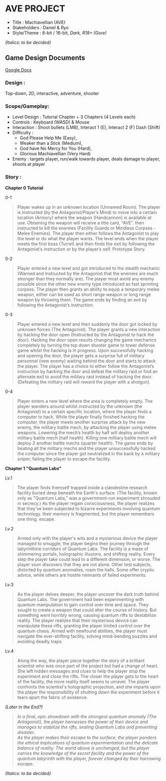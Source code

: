 # AVE PROJECT

- Title			: Machiavellian (AVE)
- Stakeholders 	: Daniel & Ryo
- Style/Theme 	: 8-bit / 16-bit, _Dark, R18+ (Gore)_

_(Italics: to be decided)_

## Game Design Documents
[Google Docs](https://docs.google.com/document/d/1cOAz5LF_Wpfz1croh9qobsoNLxW5MkAvNb-oiV1jSDs/edit?usp=sharing)

### Design 		:
Top-down, 2D, interactive, adventure, shooter

### Scope/Gameplay:
- Level Design 	: Tutorial Chapter + 3 Chapters (4 Levels each)
- Controls 		: Keyboard (WASD) & Mouse
- Interaction	: Shoot bullets (LMB), Interact 1 (E), Interact 2 (F) Dash (Shift)
- Difficulty		:
  - God Please Help Me (Easy),
  - Weaker than a Stick (Medium),
  - God have No Mercy for You (Hard),
  - Glorious Machiavellian (Very Hard)
- Enemy		: targets player, run/walk towards player, deals damage to player, shoots at player

### Story			: 

**Chapter 0 Tutorial**

0-1
> Player wakes up in an unknown location (Unnamed Room). The player is instructed (by the Antagonist/Player’s Mind) to move into a certain location (Armory) where the weapon (Handcannon) is available at use. Obtaining the weapon will receive a title card, “AVE”. then instructed to kill the enemies (Facility Guards or Mindless Corpses - Melee Enemies). The player then either follows the Antagonist to play the level or do what the player wants. The level ends when the player meets the first boss (Turret) and then finds the exit by following the Antagonist’s instruction or by the player’s self. Prototype Story.

0-2
> Player entered a new level and got introduced to the stealth mechanic (Warned and Instructed by the Antagonist that the enemies are much stronger than they normally are). The player must avoid any enemy possible since the other new enemy type introduced as fast sprinting corpses. The player then grants an ability to equip a temporary melee weapon, either can be used as short range weapon or long range weapon by throwing them. The game ends by finding an exit by following the Antagonist’s instruction.

0-3
> Player entered a new level and then suddenly the door got locked by unknown forces (The Antagonist). The player grants a new interaction by hacking the door open (Instructed by the Antagonist to hack the door). Hacking the door open results changing the game mechanics completely by turning the top down shooter game to tower defense game whilst the hacking is in progress. Upon successfully hacking and opening the door, the player gets a surprise full of military personnel (new enemy) waiting behind the door and starts to attack the player. The player has a choice to either follow the Antagonist’s instruction by hacking the door and defeat the military raid or find an alternate exit to avoid the military raid instead of hacking the door. (Defeating the military raid will reward the player with a shotgun).

0-4
> Player enters a new level where the area is completely empty. The player wanders around whilst instructed by the unknown (the Antagonist) to a certain specific location, where the player finds a computer to hack. While the player finally finished hacking the computer, the player meets another surprise attack by the new enemy, the military battle mech, by attacking the player using melee weapons. Lowering the mech’s health by half will deploy another military battle mech (half health).  Killing one military battle mech will deploy 2 another battle mechs (quarter health). The game ends by beating all the military mechs and the player unsuccessfully hacked the computer since the player got neutralized in the back by a military sniper, failing the player to escape the facility.


**Chapter 1 "Quantum Labs"**

Lv.1
>	The player finds themself trapped inside a clandestine research facility buried deep beneath the Earth's surface. (The facility, known only as "Quantum Labs," was a government-run experiment shrouded in secrecy.)
> As the player regain consciousness, the player realizes that they've been subjected to bizarre experiments involving quantum technology. their memory is fragmented, but the player remembers one thing: escape.

Lv.2
> Armed only with the player's wits and a mysterious device the player managed to smuggle, the player begins their journey through the labyrinthine corridors of Quantum Labs. The facility is a maze of shimmering portals, holographic illusions, and shifting reality. Every step the player take could lead to a different dimension, or worse.
>	The player soon discovers that they are not alone. Other test subjects, distorted by quantum anomalies, roam the halls. Some offer cryptic advice, while others are hostile remnants of failed experiments.

Lv.3
> As the player delves deeper, the player uncover the dark truth behind Quantum Labs. The government had been experimenting with quantum manipulation to gain control over time and space. They sought to create a weapon that could alter the course of history. But something went horribly wrong, causing quantum rifts to destabilize reality.
> The player realizes that their mysterious device can manipulate these rifts, granting the player limited control over the quantum chaos. Armed with newfound abilities, the player must navigate the ever-shifting facility, solving mind-bending puzzles and avoiding deadly traps.

Lv.4
> Along the way, the player piece together the story of a brilliant scientist who was once part of the project but had a change of heart. She left hidden messages and clues to help the player stop the experiment and close the rifts.
> The closer the player gets to the heart of the facility, the more reality itself seems to unravel. The player confronts the scientist's holographic projection, and she imparts upon the player the responsibility of shutting down the experiment before it tears apart the fabric of existence.





_(Later in the End?)_
> _In a final, epic showdown with the strongest quantum anomaly (The Antagonist), the player harnesses the power of their device and manages to stabilize the rifts, sealing Quantum Labs and preventing disaster.	
As the player makes their escape to the surface, the player ponders the ethical implications of quantum experimentation and the delicate balance of reality. The world above is unchanged, but the player carries the knowledge of the secret facility and the power of the quantum labyrinth with the player, forever changed by their harrowing escape._



_(Italics: to be decided)_
